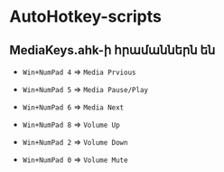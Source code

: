 # AutoHotkey-scripts

## MediaKeys.ahk-ի հրամաններն են
* `Win+NumPad 4` => `Media Prvious`
* `Win+NumPad 5` => `Media Pause/Play`
* `Win+NumPad 6` => `Media Next`

* `Win+NumPad 8` => `Volume Up`
* `Win+NumPad 2` => `Volume Down`
* `Win+NumPad 0` => `Volume Mute`
